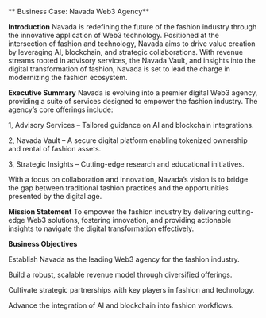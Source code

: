 ** Business Case: Navada Web3 Agency**

**Introduction**
Navada is redefining the future of the fashion industry through the innovative application of Web3 technology. Positioned at the intersection of fashion and technology, Navada aims to drive value creation by leveraging AI, blockchain, and strategic collaborations. With revenue streams rooted in advisory services, the Navada Vault, and insights into the digital transformation of fashion, Navada is set to lead the charge in modernizing the fashion ecosystem.

**Executive Summary**
Navada is evolving into a premier digital Web3 agency, providing a suite of services designed to empower the fashion industry. The agency’s core offerings include:

1, Advisory Services – Tailored guidance on AI and blockchain integrations.

2, Navada Vault – A secure digital platform enabling tokenized ownership and rental of fashion assets.

3, Strategic Insights – Cutting-edge research and educational initiatives.

With a focus on collaboration and innovation, Navada’s vision is to bridge the gap between traditional fashion practices and the opportunities presented by the digital age.

**Mission Statement**
To empower the fashion industry by delivering cutting-edge Web3 solutions, fostering innovation, and providing actionable insights to navigate the digital transformation effectively.

**Business Objectives**

Establish Navada as the leading Web3 agency for the fashion industry.

Build a robust, scalable revenue model through diversified offerings.

Cultivate strategic partnerships with key players in fashion and technology.

Advance the integration of AI and blockchain into fashion workflows.

